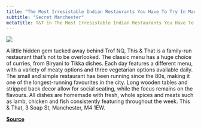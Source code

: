 ```yaml
---
title: "The Most Irresistable Indian Restaurants You Have To Try In Manchester"
subtitle: "Secret Manchester"
metaTitle: T&T in The Most Irresistable Indian Restaurants You Have To Try In Manchester
---
```


![](https://offloadmedia.feverup.com/secretmanchester.com/wp-content/uploads/2020/03/17095556/46913726_1152455674909205_3942717979875082240_o.jpg)

A little hidden gem tucked away behind Trof NQ, This & That is a family-run restaurant that’s not to be overlooked. The classic menu has a huge choice of curries, from Biryani to Tikka dishes. Each day features a different menu, with a variety of meaty options and three vegetarian options available daily. The small and simple restaurant has been running since the 80s, making it one of the longest-running favourites in the city. Long wooden tables and stripped back decor allow for social seating, while the focus remains on the flavours. All dishes are homemade with fresh, whole spices and meats such as lamb, chicken and fish consistently featuring throughout the week. This & That, 3 Soap St, Manchester, M4 1EW.

**[Source](https://secretmanchester.com/best-indian-restaurants-manchester/)**
